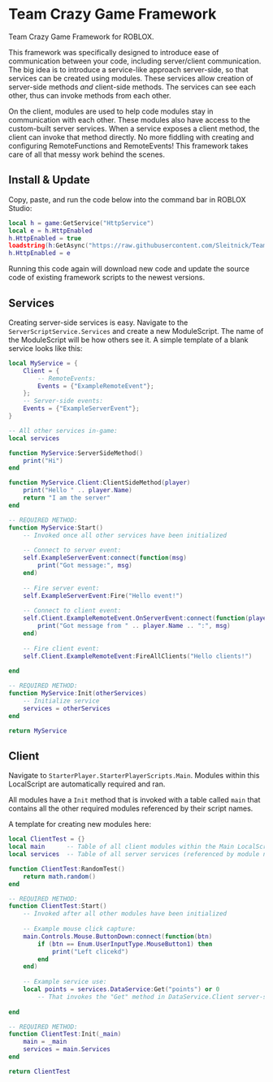 # Team Crazy Game Framework
Team Crazy Game Framework for ROBLOX.

This framework was specifically designed to introduce ease of communication between your code, including server/client communication.
The big idea is to introduce a service-like approach server-side, so that services can be created using modules. These services
allow creation of server-side methods *and* client-side methods. The services can see each other, thus can invoke methods from
each other.

On the client, modules are used to help code modules stay in communication with each other. These modules also have access to the custom-built
server services. When a service exposes a client method, the client can invoke that method directly. No more fiddling with creating
and configuring RemoteFunctions and RemoteEvents! This framework takes care of all that messy work behind the scenes.

## Install & Update
Copy, paste, and run the code below into the command bar in ROBLOX Studio:
```lua
local h = game:GetService("HttpService")
local e = h.HttpEnabled
h.HttpEnabled = true
loadstring(h:GetAsync("https://raw.githubusercontent.com/Sleitnick/TeamCrazyGameFramework/master/install.min.lua"))()
h.HttpEnabled = e
```
Running this code again will download new code and update the source code of existing framework scripts to the newest versions.

## Services
Creating server-side services is easy. Navigate to the `ServerScriptService.Services` and create a new ModuleScript. The name of
the ModuleScript will be how others see it. A simple template of a blank service looks like this:
```lua
local MyService = {
	Client = {
		-- RemoteEvents:
		Events = {"ExampleRemoteEvent"};
	};
	-- Server-side events:
	Events = {"ExampleServerEvent"};
}

-- All other services in-game:
local services

function MyService:ServerSideMethod()
	print("Hi")
end

function MyService.Client:ClientSideMethod(player)
	print("Hello " .. player.Name)
	return "I am the server"
end

-- REQUIRED METHOD:
function MyService:Start()
	-- Invoked once all other services have been initialized
	
	-- Connect to server event:
	self.ExampleServerEvent:connect(function(msg)
		print("Got message:", msg)
	end)
	
	-- Fire server event:
	self.ExampleServerEvent:Fire("Hello event!")
	
	-- Connect to client event:
	self.Client.ExampleRemoteEvent.OnServerEvent:connect(function(player, msg)
		print("Got message from " .. player.Name .. ":", msg)
	end)
	
	-- Fire client event:
	self.Client.ExampleRemoteEvent:FireAllClients("Hello clients!")
	
end

-- REQUIRED METHOD:
function MyService:Init(otherServices)
	-- Initialize service
	services = otherServices
end

return MyService
```

## Client
Navigate to `StarterPlayer.StarterPlayerScripts.Main`. Modules within this LocalScript are automatically required and ran.

All modules have a `Init` method that is invoked with a table called `main` that contains all the other required modules referenced
by their script names.

A template for creating new modules here:
```lua
local ClientTest = {}
local main      -- Table of all client modules within the Main LocalScript (referenced by module name)
local services  -- Table of all server services (referenced by module name)

function ClientTest:RandomTest()
	return math.random()
end

-- REQUIRED METHOD:
function ClientTest:Start()
	-- Invoked after all other modules have been initialized
	
	-- Example mouse click capture:
	main.Controls.Mouse.ButtonDown:connect(function(btn)
		if (btn == Enum.UserInputType.MouseButton1) then
			print("Left clicekd")
		end
	end)
	
	-- Example service use:
	local points = services.DataService:Get("points") or 0
		-- That invokes the "Get" method in DataService.Client server-side
  
end

-- REQUIRED METHOD:
function ClientTest:Init(_main)
	main = _main
	services = main.Services
end

return ClientTest
```
